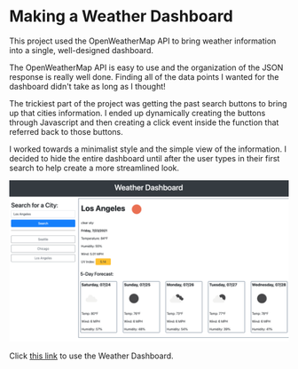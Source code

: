# Making a Weather Dashboard

This project used the OpenWeatherMap API to bring weather information into a single, well-designed dashboard.

The OpenWeatherMap API is easy to use and the organization of the JSON response is really well done. Finding all of the data points I wanted for the dashboard didn't take as long as I thought!

The trickiest part of the project was getting the past search buttons to bring up that cities information. I ended up dynamically creating the buttons through Javascript and then creating a click event inside the function that referred back to those buttons.

I worked towards a minimalist style and the simple view of the information. I decided to hide the entire dashboard until after the user types in their first search to help create a more streamlined look.

![screenshot of weather dashboard](./images/dashboard.png)

Click [this link](https://evanarbour.github.io/weather-forecast/) to use the Weather Dashboard.
